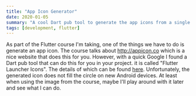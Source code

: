 ```yaml
---
title: "App Icon Generator"
date: 2020-01-05
summary: "A cool Dart pub tool to generate the app icons from a single image."
tags: [development, flutter]
---
```


As part of the Flutter course I'm taking, one of the things we have to do is generate an app icon. The course talks about http://appicon.co which is a nice website that does this for you. However, with a quick Google I found a Dart pub tool that can do this for you in your project. it is called "Flutter Launcher Icons". The details of which can be found [here][pub.dev-link]. Unfortunately, the generated icon does not fill the circle on new Android devices. At least when using the image from the course, maybe I'll play around with it later and see what I can do.

[pub.dev-link]: https://pub.dev/packages/flutter_launcher_icons